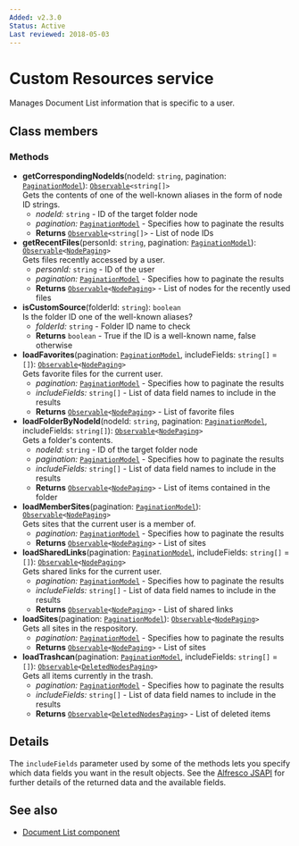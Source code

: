 ```yaml
---
Added: v2.3.0
Status: Active
Last reviewed: 2018-05-03
---
```


# Custom Resources service

Manages Document List information that is specific to a user.

## Class members

### Methods

-   **getCorrespondingNodeIds**(nodeId: `string`, pagination: [`PaginationModel`](lib/core/models/pagination.model.ts)): [`Observable`](http://reactivex.io/documentation/observable.html)`<string[]>`<br/>
    Gets the contents of one of the well-known aliases in the form of node ID strings.
    -   _nodeId:_ `string`  - ID of the target folder node
    -   _pagination:_ [`PaginationModel`](lib/core/models/pagination.model.ts)  - Specifies how to paginate the results
    -   **Returns** [`Observable`](http://reactivex.io/documentation/observable.html)`<string[]>` - List of node IDs
-   **getRecentFiles**(personId: `string`, pagination: [`PaginationModel`](lib/core/models/pagination.model.ts)): [`Observable`](http://reactivex.io/documentation/observable.html)`<`[`NodePaging`](lib/content-services/document-list/models/document-library.model.ts)`>`<br/>
    Gets files recently accessed by a user.
    -   _personId:_ `string`  - ID of the user
    -   _pagination:_ [`PaginationModel`](lib/core/models/pagination.model.ts)  - Specifies how to paginate the results
    -   **Returns** [`Observable`](http://reactivex.io/documentation/observable.html)`<`[`NodePaging`](lib/content-services/document-list/models/document-library.model.ts)`>` - List of nodes for the recently used files
-   **isCustomSource**(folderId: `string`): `boolean`<br/>
    Is the folder ID one of the well-known aliases?
    -   _folderId:_ `string`  - Folder ID name to check
    -   **Returns** `boolean` - True if the ID is a well-known name, false otherwise
-   **loadFavorites**(pagination: [`PaginationModel`](lib/core/models/pagination.model.ts), includeFields: `string[]` = `[]`): [`Observable`](http://reactivex.io/documentation/observable.html)`<`[`NodePaging`](lib/content-services/document-list/models/document-library.model.ts)`>`<br/>
    Gets favorite files for the current user.
    -   _pagination:_ [`PaginationModel`](lib/core/models/pagination.model.ts)  - Specifies how to paginate the results
    -   _includeFields:_ `string[]`  - List of data field names to include in the results
    -   **Returns** [`Observable`](http://reactivex.io/documentation/observable.html)`<`[`NodePaging`](lib/content-services/document-list/models/document-library.model.ts)`>` - List of favorite files
-   **loadFolderByNodeId**(nodeId: `string`, pagination: [`PaginationModel`](lib/core/models/pagination.model.ts), includeFields: `string[]`): [`Observable`](http://reactivex.io/documentation/observable.html)`<`[`NodePaging`](lib/content-services/document-list/models/document-library.model.ts)`>`<br/>
    Gets a folder's contents.
    -   _nodeId:_ `string`  - ID of the target folder node
    -   _pagination:_ [`PaginationModel`](lib/core/models/pagination.model.ts)  - Specifies how to paginate the results
    -   _includeFields:_ `string[]`  - List of data field names to include in the results
    -   **Returns** [`Observable`](http://reactivex.io/documentation/observable.html)`<`[`NodePaging`](lib/content-services/document-list/models/document-library.model.ts)`>` - List of items contained in the folder
-   **loadMemberSites**(pagination: [`PaginationModel`](lib/core/models/pagination.model.ts)): [`Observable`](http://reactivex.io/documentation/observable.html)`<`[`NodePaging`](lib/content-services/document-list/models/document-library.model.ts)`>`<br/>
    Gets sites that the current user is a member of.
    -   _pagination:_ [`PaginationModel`](lib/core/models/pagination.model.ts)  - Specifies how to paginate the results
    -   **Returns** [`Observable`](http://reactivex.io/documentation/observable.html)`<`[`NodePaging`](lib/content-services/document-list/models/document-library.model.ts)`>` - List of sites
-   **loadSharedLinks**(pagination: [`PaginationModel`](lib/core/models/pagination.model.ts), includeFields: `string[]` = `[]`): [`Observable`](http://reactivex.io/documentation/observable.html)`<`[`NodePaging`](lib/content-services/document-list/models/document-library.model.ts)`>`<br/>
    Gets shared links for the current user.
    -   _pagination:_ [`PaginationModel`](lib/core/models/pagination.model.ts)  - Specifies how to paginate the results
    -   _includeFields:_ `string[]`  - List of data field names to include in the results
    -   **Returns** [`Observable`](http://reactivex.io/documentation/observable.html)`<`[`NodePaging`](lib/content-services/document-list/models/document-library.model.ts)`>` - List of shared links
-   **loadSites**(pagination: [`PaginationModel`](lib/core/models/pagination.model.ts)): [`Observable`](http://reactivex.io/documentation/observable.html)`<`[`NodePaging`](lib/content-services/document-list/models/document-library.model.ts)`>`<br/>
    Gets all sites in the respository.
    -   _pagination:_ [`PaginationModel`](lib/core/models/pagination.model.ts)  - Specifies how to paginate the results
    -   **Returns** [`Observable`](http://reactivex.io/documentation/observable.html)`<`[`NodePaging`](lib/content-services/document-list/models/document-library.model.ts)`>` - List of sites
-   **loadTrashcan**(pagination: [`PaginationModel`](lib/core/models/pagination.model.ts), includeFields: `string[]` = `[]`): [`Observable`](http://reactivex.io/documentation/observable.html)`<`[`DeletedNodesPaging`](https://github.com/Alfresco/alfresco-js-api/blob/master/src/alfresco-core-rest-api/docs/DeletedNodesPaging.md)`>`<br/>
    Gets all items currently in the trash.
    -   _pagination:_ [`PaginationModel`](lib/core/models/pagination.model.ts)  - Specifies how to paginate the results
    -   _includeFields:_ `string[]`  - List of data field names to include in the results
    -   **Returns** [`Observable`](http://reactivex.io/documentation/observable.html)`<`[`DeletedNodesPaging`](https://github.com/Alfresco/alfresco-js-api/blob/master/src/alfresco-core-rest-api/docs/DeletedNodesPaging.md)`>` - List of deleted items

## Details

The `includeFields` parameter used by some of the methods lets you specify which data fields
you want in the result objects. See the
[Alfresco JSAPI](https://github.com/Alfresco/alfresco-js-api/blob/master/src/alfresco-core-rest-api/docs/SharedlinksApi.md#findSharedLinks)
for further details of the returned data and the available fields.

## See also

-   [Document List component](document-list.component.md)
